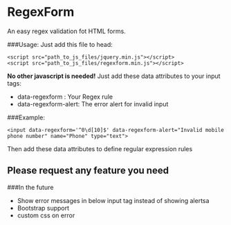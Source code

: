 # RegexForm
An easy regex validation fot HTML forms.

###Usage:
Just add this file to head:

```
<script src="path_to_js_files/jquery.min.js"></script>
<script src="path_to_js_files/regexform.min.js"></script>
```
**No other javascript is needed!**
Just add these data attributes to your input tags:

- data-regexform : Your Regex rule
- data-regexform-alert: The error alert for invalid input


###Example:
```
<input data-regexform='^0\d[10]$' data-regexform-alert="Invalid mobile phone number" name="Phone" type="text">
```


Then add these data attributes to define regular expression rules


## Please request any feature you need


###In the future
- Show error messages in below input tag instead of showing alertsa
- Bootstrap support
- custom css on error


